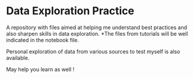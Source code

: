 # Data Exploration Practice

A repository with files aimed at helping me understand best practices and also  sharpen skills in data exploration.
 *The files from tutorials will be well indicated in the notebook file.

Personal exploration of data from various sources to test myself is also available.

May help you learn as well !
